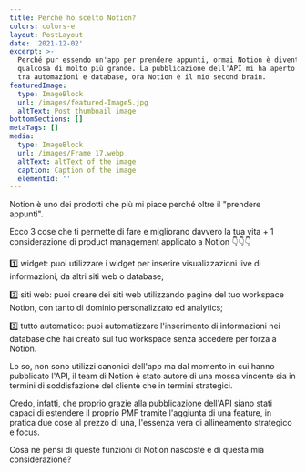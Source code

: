 ```yaml
---
title: Perché ho scelto Notion?
colors: colors-e
layout: PostLayout
date: '2021-12-02'
excerpt: >-
  Perché pur essendo un'app per prendere appunti, ormai Notion è diventato
  qualcosa di molto più grande. La pubblicazione dell'API mi ha aperto un mondo:
  tra automazioni e database, ora Notion è il mio second brain.
featuredImage:
  type: ImageBlock
  url: /images/featured-Image5.jpg
  altText: Post thumbnail image
bottomSections: []
metaTags: []
media:
  type: ImageBlock
  url: /images/Frame 17.webp
  altText: altText of the image
  caption: Caption of the image
  elementId: ''
---
```

Notion è uno dei prodotti che più mi piace perché oltre il "prendere appunti". 

Ecco 3 cose che ti permette di fare e migliorano davvero la tua vita + 1 considerazione di product management applicato a Notion 👇👇👇

1️⃣ widget: puoi utilizzare i widget per inserire visualizzazioni live di informazioni, da altri siti web o database;

2️⃣ siti web: puoi creare dei siti web utilizzando pagine del tuo workspace Notion, con tanto di dominio personalizzato ed analytics;

3️⃣ tutto automatico: puoi automatizzare l'inserimento di informazioni nei database che hai creato sul tuo workspace senza accedere per forza a Notion.

Lo so, non sono utilizzi canonici dell'app ma dal momento in cui hanno pubblicato l'API, il team di Notion è stato autore di una mossa vincente sia in termini di soddisfazione del cliente che in termini strategici.

Credo, infatti, che proprio grazie alla pubblicazione dell'API siano stati capaci di estendere il proprio PMF tramite l'aggiunta di una feature, in pratica due cose al prezzo di una, l'essenza vera di allineamento strategico e focus.

Cosa ne pensi di queste funzioni di Notion nascoste e di questa mia considerazione?
